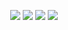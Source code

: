 <p align="center">
  <a href="https://discord.com/users/367679437816463360"><img src="https://img.shields.io/badge/Yashinu%20-7289DA.svg?&style=for-the-badge&logo=discord&logoColor=white"></a>
  <a href="https://github.com/yashinu"><img src="https://img.shields.io/badge/Yashinu%20-1d202b.svg?&style=for-the-badge&logo=github&logoColor=white"></a>
  <a href="https://github.com/yashinu"><img src="https://img.shields.io/badge/Yashinu%20-1d202b.svg?&style=for-the-badge&logo=github&logoColor=white"></a>
  <a href="https://www.npmjs.com/~yashinu"><img src="https://img.shields.io/badge/Yashinu%20-1d202b.svg?&style=for-the-badge&logo=npmjs&logoColor=white"></a>
</p>
